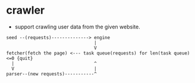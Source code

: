 # crawler

- support crawling user data from the given website.

```shell
seed --(requests)--------------> engine
                                 |
                                 V
fetcher(fetch the page) <--- task queue(requests) for len(task queue) <=0 {quit}
  |                              ^
  V                              |
parser--(new requests)-----------^
```
